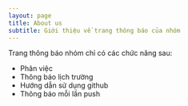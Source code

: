 ```yaml
---
layout: page
title: About us
subtitle: Giới thiệu về trang thông báo của nhóm
---
```


Trang thông báo nhóm chỉ có các chức năng sau:

- Phân việc
- Thông báo lịch trường
- Hướng dẫn sử dụng github
- Thông báo mỗi lần push

